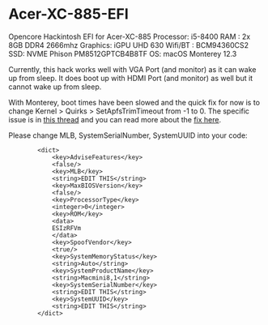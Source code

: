 # Acer-XC-885-EFI
Opencore Hackintosh EFI for Acer-XC-885
Processor: i5-8400
RAM : 2x 8GB DDR4 2666mhz
Graphics: iGPU UHD 630
Wifi/BT : BCM94360CS2
SSD: NVME Phison PM8512GPTCB4B8TF
OS: macOS Monterey 12.3

Currently, this hack works well with VGA Port (and monitor) as it can wake up from sleep. It does boot up with HDMI Port (and monitor) as well but it cannot wake up from sleep. 

With Monterey, boot times have been slowed and the quick fix for now is to change Kernel > Quirks > SetApfsTrimTimeout from -1 to 0. The specific issue is in [this thread](https://www.reddit.com/r/hackintosh/comments/tj0z7t/tx_flush_750_for_macos_monterey_oc_075/) and you can read more about the [fix here](https://www.reddit.com/r/hackintosh/comments/sfqhcc/comment/i1eqqkg/?utm_source=share&utm_medium=web2x&context=3). 




Please change MLB, SystemSerialNumber, SystemUUID into your code:

```
		<dict>
			<key>AdviseFeatures</key>
			<false/>
			<key>MLB</key>
			<string>EDIT THIS</string>
			<key>MaxBIOSVersion</key>
			<false/>
			<key>ProcessorType</key>
			<integer>0</integer>
			<key>ROM</key>
			<data>
			ESIzRFVm
			</data>
			<key>SpoofVendor</key>
			<true/>
			<key>SystemMemoryStatus</key>
			<string>Auto</string>
			<key>SystemProductName</key>
			<string>Macmini8,1</string>
			<key>SystemSerialNumber</key>
			<string>EDIT THIS</string>
			<key>SystemUUID</key>
			<string>EDIT THIS</string>
		</dict>
